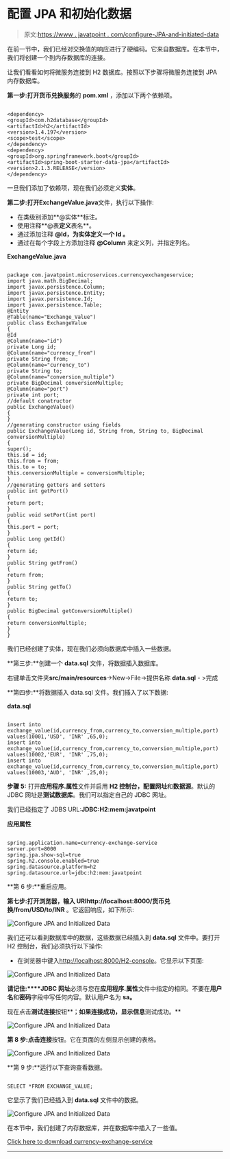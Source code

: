 # 配置 JPA 和初始化数据

> 原文:[https://www . javatpoint . com/configure-JPA-and-initiated-data](https://www.javatpoint.com/configure-jpa-and-initialized-data)

在前一节中，我们已经对交换值的响应进行了硬编码。它来自数据库。在本节中，我们将创建一个到内存数据库的连接。

让我们看看如何将微服务连接到 H2 数据库。按照以下步骤将微服务连接到 JPA 内存数据库。

**第一步:**打开**货币兑换服务**的 **pom.xml** ，添加以下两个依赖项。

```

<dependency>
<groupId>com.h2database</groupId>
<artifactId>h2</artifactId>
<version>1.4.197</version>
<scope>test</scope>
</dependency>
<dependency>
<groupId>org.springframework.boot</groupId>
<artifactId>spring-boot-starter-data-jpa</artifactId>
<version>2.1.3.RELEASE</version>
</dependency>

```

一旦我们添加了依赖项，现在我们必须定义**实体**。

**第二步:**打开**ExchangeValue.java**文件，执行以下操作:

*   在类级别添加**@实体**标注。
*   使用注释**@表**定义**表名**。
*   通过添加注释 **@Id，为实体定义一个 **Id** 。**
*   通过在每个字段上方添加注释 **@Column** 来定义列，并指定列名。

**ExchangeValue.java**

```

package com.javatpoint.microservices.currencyexchangeservice;
import java.math.BigDecimal;
import javax.persistence.Column;
import javax.persistence.Entity;
import javax.persistence.Id;
import javax.persistence.Table;
@Entity
@Table(name="Exchange_Value")
public class ExchangeValue 
{
@Id
@Column(name="id")
private Long id;
@Column(name="currency_from")
private String from;
@Column(name="currency_to")
private String to;
@Column(name="conversion_multiple")
private BigDecimal conversionMultiple;
@Column(name="port")
private int port;
//default conatructor
public ExchangeValue()
{	
}
//generating constructor using fields
public ExchangeValue(Long id, String from, String to, BigDecimal conversionMultiple) 
{
super();
this.id = id;
this.from = from;
this.to = to;
this.conversionMultiple = conversionMultiple;
}
//generating getters and setters
public int getPort() 
{
return port;
}
public void setPort(int port) 
{
this.port = port;
}
public Long getId() 
{
return id;
}
public String getFrom() 
{
return from;
}
public String getTo() 
{
return to;
}
public BigDecimal getConversionMultiple() 
{
return conversionMultiple;
}
}

```

我们已经创建了实体，现在我们必须向数据库中插入一些数据。

**第三步:**创建一个 **data.sql** 文件，将数据插入数据库。

右键单击文件夹**src/main/resources**->New->File->提供名称 **data.sql** - >完成

**第四步:**将数据插入 data.sql 文件。我们插入了以下数据:

**data.sql**

```

insert into exchange_value(id,currency_from,currency_to,conversion_multiple,port)
values(10001,'USD', 'INR' ,65,0);
insert into exchange_value(id,currency_from,currency_to,conversion_multiple,port)
values(10002,'EUR', 'INR' ,75,0);
insert into exchange_value(id,currency_from,currency_to,conversion_multiple,port)
values(10003,'AUD', 'INR' ,25,0);

```

**步骤 5:** 打开**应用程序.属性**文件并启用 **H2 控制台，**配置**网址**和**数据源**。默认的 JDBC 网址是**测试数据库**。我们可以指定自己的 JDBC 网址。

我们已经指定了 JDBS URL:**JDBC:H2:mem:javatpoint**

**应用属性**

```

spring.application.name=currency-exchange-service
server.port=8000
spring.jpa.show-sql=true
spring.h2.console.enabled=true
spring.datasource.platform=h2
spring.datasource.url=jdbc:h2:mem:javatpoint

```

**第 6 步:**重启应用。

**第七步:**打开浏览器，输入 URI**http://localhost:8000/货币兑换/from/USD/to/INR** 。它返回响应，如下所示:

![Configure JPA and Initialized Data](../Images/9ee5bb37263636b17c31e7460a901c0c.png)

我们还可以看到数据库中的数据，这些数据已经插入到 **data.sql** 文件中。要打开 H2 控制台，我们必须执行以下操作:

*   在浏览器中键入[http://localhost:8000/H2-console](http://localhost:8000/h2-console)。它显示以下页面:

![Configure JPA and Initialized Data](../Images/6fd480c7e7960635a29397dc0edb686e.png)

**请记住:****JDBC 网址**必须与您在**应用程序.属性**文件中指定的相同。不要在**用户名**和**密码**字段中写任何内容。默认用户名为 **sa。**

现在点击**测试连接**按钮**；**如果连接成功，显示信息**测试成功。**

![Configure JPA and Initialized Data](../Images/ffbddd5a12b9aaff8e0804c091b83a15.png)

**第 8 步:**点击**连接**按钮。它在页面的左侧显示创建的表格。

![Configure JPA and Initialized Data](../Images/daac03439751ce8df0ef2b5637d1c8a6.png)

**第 9 步:**运行以下查询查看数据。

```

SELECT *FROM EXCHANGE_VALUE;

```

它显示了我们已经插入到 **data.sql** 文件中的数据。

![Configure JPA and Initialized Data](../Images/f1d0af823bb3f6051f7af690aa509ecc.png)

在本节中，我们创建了内存数据库，并在数据库中插入了一些值。

[Click here to download currency-exchange-service](https://static.javatpoint.com/tutorial/microservices/download/configure/currency-exchange-service.zip)

* * *